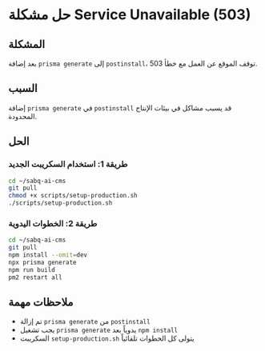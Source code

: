 # حل مشكلة Service Unavailable (503)

## المشكلة
بعد إضافة `prisma generate` إلى `postinstall`، توقف الموقع عن العمل مع خطأ 503.

## السبب
إضافة `prisma generate` في `postinstall` قد يسبب مشاكل في بيئات الإنتاج المحدودة.

## الحل

### طريقة 1: استخدام السكريبت الجديد
```bash
cd ~/sabq-ai-cms
git pull
chmod +x scripts/setup-production.sh
./scripts/setup-production.sh
```

### طريقة 2: الخطوات اليدوية
```bash
cd ~/sabq-ai-cms
git pull
npm install --omit=dev
npx prisma generate
npm run build
pm2 restart all
```

## ملاحظات مهمة
- تم إزالة `prisma generate` من `postinstall`
- يجب تشغيل `prisma generate` يدوياً بعد `npm install`
- السكريبت `setup-production.sh` يتولى كل الخطوات تلقائياً 